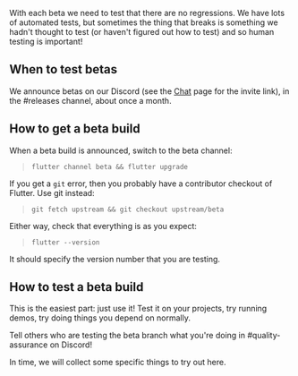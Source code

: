 With each beta we need to test that there are no regressions. We have lots of automated tests, but sometimes the thing that breaks is something we hadn't thought to test (or haven't figured out how to test) and so human testing is important!

## When to test betas

We announce betas on our Discord (see the [Chat](../contributing/Chat.md) page for the invite link), in the #releases channel, about once a month.

## How to get a beta build

When a beta build is announced, switch to the beta channel:

> `flutter channel beta && flutter upgrade`

If you get a `git` error, then you probably have a contributor checkout of Flutter. Use git instead:

> `git fetch upstream && git checkout upstream/beta`

Either way, check that everything is as you expect:

> `flutter --version`

It should specify the version number that you are testing.

## How to test a beta build

This is the easiest part: just use it! Test it on your projects, try running demos, try doing things you depend on normally.

Tell others who are testing the beta branch what you're doing in #quality-assurance on Discord!

In time, we will collect some specific things to try out here.